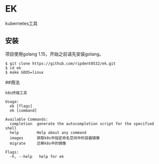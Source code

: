 # EK

kubernetes工具

## 安装
项目使用golang 1.15，开始之前请先安装golang。
```shell
$ git clone https://github.com/ripdent0532/ek.git
$ cd ek
$ make GOOS=linux
```
##用法
```shell
k8s终端工具

Usage:
  ek [flags]
  ek [command]

Available Commands:
  completion  generate the autocompletion script for the specified shell
  help        Help about any command
  images      获取k8s中指定命名空间中的容器镜像
  migrate     迁移k8s中的镜像

Flags:
  -h, --help   help for ek

```